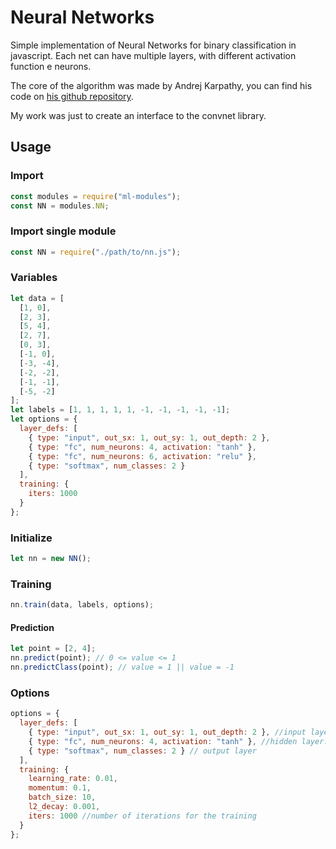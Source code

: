 # Neural Networks

Simple implementation of Neural Networks for binary classification in javascript.
Each net can have multiple layers, with different activation function e neurons.

The core of the algorithm was made by Andrej Karpathy, you can find his code on [his github repository](https://github.com/karpathy/convnetjs).

My work was just to create an interface to the convnet library.

## Usage

### Import

```javascript
const modules = require("ml-modules");
const NN = modules.NN;
```

### Import single module

```javascript
const NN = require("./path/to/nn.js");
```

### Variables

```javascript
let data = [
  [1, 0],
  [2, 3],
  [5, 4],
  [2, 7],
  [0, 3],
  [-1, 0],
  [-3, -4],
  [-2, -2],
  [-1, -1],
  [-5, -2]
];
let labels = [1, 1, 1, 1, 1, -1, -1, -1, -1, -1];
let options = {
  layer_defs: [
    { type: "input", out_sx: 1, out_sy: 1, out_depth: 2 },
    { type: "fc", num_neurons: 4, activation: "tanh" },
    { type: "fc", num_neurons: 6, activation: "relu" },
    { type: "softmax", num_classes: 2 }
  ],
  training: {
    iters: 1000
  }
};
```

### Initialize

```javascript
let nn = new NN();
```

### Training

```javascript
nn.train(data, labels, options);
```

#### Prediction

```javascript
let point = [2, 4];
nn.predict(point); // 0 <= value <= 1
nn.predictClass(point); // value = 1 || value = -1
```

### Options

```javascript
options = {
  layer_defs: [
    { type: "input", out_sx: 1, out_sy: 1, out_depth: 2 }, //input layer
    { type: "fc", num_neurons: 4, activation: "tanh" }, //hidden layer: type, neurons and activation function parameters. You can specify any number of these hidden layers
    { type: "softmax", num_classes: 2 } // output layer
  ],
  training: {
    learning_rate: 0.01,
    momentum: 0.1,
    batch_size: 10,
    l2_decay: 0.001,
    iters: 1000 //number of iterations for the training
  }
};
```
